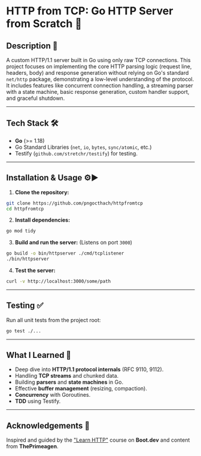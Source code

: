 # HTTP from TCP: Go HTTP Server from Scratch 🚀

## Description 📖

A custom HTTP/1.1 server built in Go using only raw TCP connections. This project focuses on implementing the core HTTP parsing logic (request line, headers, body) and response generation without relying on Go's standard `net/http` package, demonstrating a low-level understanding of the protocol. It includes features like concurrent connection handling, a streaming parser with a state machine, basic response generation, custom handler support, and graceful shutdown.

---

## Tech Stack 🛠️

- **Go** (>= 1.18)
- Go Standard Libraries (`net`, `io`, `bytes`, `sync/atomic`, etc.)
- Testify (`github.com/stretchr/testify`) for testing.

---

## Installation & Usage ⚙️▶️

1.  **Clone the repository:**

```bash
git clone https://github.com/pngocthach/httpfromtcp
cd httpfromtcp
```

2.  **Install dependencies:**

```bash
go mod tidy
```

3.  **Build and run the server:** (Listens on port `3000`)

```bash
go build -o bin/httpserver ./cmd/tcplistener
./bin/httpserver
```

4.  **Test the server:**

```bash
curl -v http://localhost:3000/some/path
```

---

## Testing ✅

Run all unit tests from the project root:

```bash
go test ./...
```

---

## What I Learned 🧠

- Deep dive into **HTTP/1.1 protocol internals** (RFC 9110, 9112).
- Handling **TCP streams** and chunked data.
- Building **parsers** and **state machines** in Go.
- Effective **buffer management** (resizing, compaction).
- **Concurrency** with Goroutines.
- **TDD** using Testify.

---

## Acknowledgements 🙏

Inspired and guided by the ["Learn HTTP"](https://boot.dev/courses/learn-http-protocol-golang) course on **Boot.dev** and content from **ThePrimeagen**.
